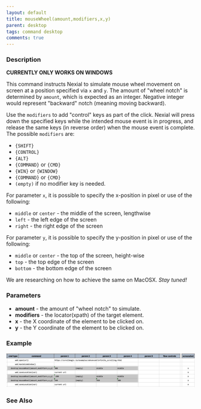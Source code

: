 ```yaml
---
layout: default
title: mouseWheel(amount,modifiers,x,y)
parent: desktop
tags: command desktop
comments: true
---
```


### Description

**CURRENTLY ONLY WORKS ON WINDOWS**

This command instructs Nexial to simulate mouse wheel movement on screen at a position specified via `x` and `y`. The 
amount of "wheel notch" is determined by `amount`, which is expected as an integer. Negative integer would represent 
"backward" notch (meaning moving backward).

Use the `modifiers` to add "control" keys as part of the click. Nexial will press down the specified keys while the 
intended mouse event is in progress, and release the same keys (in reverse order) when the mouse event is complete. 
The possible `modifiers` are:
- `{SHIFT}`
- `{CONTROL}`
- `{ALT}`
- `{COMMAND}` or `{CMD}`
- `{WIN}` or `{WINDOW}`
- `{COMMAND}` or `{CMD}`
- `(empty)` if no modifier key is needed.

For parameter `x`, it is possible to specify the x-position in pixel or use of the following:
- `middle` or `center` - the middle of the screen, lengthwise
- `left` - the left edge of the screen
- `right` - the right edge of the screen

For parameter `y`, it is possible to specify the y-position in pixel or use of the following:
- `middle` or `center` - the top of the screen, height-wise
- `top` - the top edge of the screen
- `bottom` - the bottom edge of the screen

We are researching on how to achieve the same on MacOSX. _Stay tuned!_


### Parameters
- **amount** - the amount of "wheel notch" to simulate.
- **modifiers** - the locator(xpath) of the target element.
- **x** - the X coordinate of the element to be clicked on.
- **y** - the Y coordinate of the element to be clicked on.


### Example

![](image/mouseWheel_01.png)

### See Also
